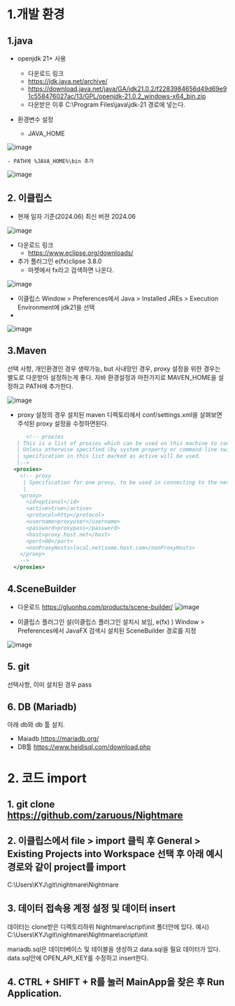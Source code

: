 # 1.개발 환경
## 1.java
  - openjdk 21+ 사용
    - 다운로드 링크
    -  https://jdk.java.net/archive/
    -  https://download.java.net/java/GA/jdk21.0.2/f2283984656d49d69e91c558476027ac/13/GPL/openjdk-21.0.2_windows-x64_bin.zip
    -  다운받은 이후  C:\Program Files\java\jdk-21 경로에 넣는다.
      
  - 환경변수 설정
    - JAVA_HOME
      
![image](https://github.com/zaruous/Nightmare/assets/115706921/d9a49c50-7fe1-4b1c-942f-a7a4ca7a1518)
     
    - PATH에 %JAVA_HOME%\bin 추가
      
![image](https://github.com/zaruous/Nightmare/assets/115706921/e34ee26c-99c6-473d-a787-60d28f3af1aa)
     
## 2. 이클립스 
  - 현재 일자 기준(2024.06) 최신 버젼 2024.06
    
![image](https://github.com/zaruous/Nightmare/assets/115706921/276ab058-87c5-41a6-a10b-3655c6d605d2)

  - 다운로드 링크
    - https://www.eclipse.org/downloads/
  - 추가 플러그인 e(fx)clipse 3.8.0
    - 마켓에서 fx라고 검색하면 나온다.
      
![image](https://github.com/zaruous/Nightmare/assets/115706921/f2d2fe1a-2b5b-4a41-9135-8cdc525571cc)

  - 이클립스 Window > Preferences에서 Java > Installed JREs > Execution Environment에 jdk21을 선택
  - 
![image](https://github.com/zaruous/Nightmare/assets/115706921/5ffa8351-88a0-40ed-88c8-09aa681a1013)

    
## 3.Maven
  선택 사항, 개인환경인 경우 생략가능, but 사내망인 경우, proxy 설정을 위한 경우는 별도로 다운받아 설정하는게 좋다.
  자바 환경설정과 마찬가지로 MAVEN_HOME을 설정하고 PATH에 추가한다.
  
![image](https://github.com/zaruous/Nightmare/assets/115706921/56ba7dd6-98b8-4599-8bce-d9b0430d872d)
  
  - proxy 설정의 경우 설치된 maven 디렉토리에서 conf/settings.xml을 살펴보면 주석된 proxy 설정을 수정하면된다.
```xml
      <!-- proxies
   | This is a list of proxies which can be used on this machine to connect to the network.
   | Unless otherwise specified (by system property or command-line switch), the first proxy
   | specification in this list marked as active will be used.
   |-->
  <proxies>
    <!-- proxy
     | Specification for one proxy, to be used in connecting to the network.
     |
    <proxy>
      <id>optional</id>
      <active>true</active>
      <protocol>http</protocol>
      <username>proxyuser</username>
      <password>proxypass</password>
      <host>proxy.host.net</host>
      <port>80</port>
      <nonProxyHosts>local.net|some.host.com</nonProxyHosts>
    </proxy>
    -->
  </proxies>
```


## 4.SceneBuilder
  - 다운로드
    https://gluonhq.com/products/scene-builder/
![image](https://github.com/zaruous/Nightmare/assets/115706921/33f41aaf-ca38-4cc1-8de5-d31b73b218c9)

  - 이클립스 플러그인 설(이클립스 플러그인 설치시 보임, e(fx) )
     Window > Preferences에서 JavaFX 검색시 설치된 SceneBuilder 경로를 지정
    
![image](https://github.com/zaruous/Nightmare/assets/115706921/b9bed7b8-67da-42f2-bbf7-c64d9b30a2f2)



    
## 5. git
  선택사항, 이미 설치된 경우 pass

## 6. DB (Mariadb)
  아래 db와 db 툴 설치.
  - Maiadb
    https://mariadb.org/
  - DB툴
    https://www.heidisql.com/download.php

# 2. 코드 import
 ## 1. git clone https://github.com/zaruous/Nightmare
 ## 2. 이클립스에서 file > import 클릭 후 General > Existing Projects into Workspace 선택 후  아래 예시 경로와 같이 project를 import
   C:\Users\KYJ\git\nightmare\Nightmare

 ## 3. 데이터 접속용 계정 설정 및 데이터 insert
   데이터는 clone받은 디렉토리하위 Nightmare\script\init 폴더안에 있다.
   예시) C:\Users\KYJ\git\nightmare\Nightmare\script\init

   mariadb.sql은 데이터베이스 및 테이블을 생성하고
   data.sql을 필요 데이터가 있다. data.sql안에 OPEN_API_KEY를 수정하고 insert한다.
   
 ## 4. CTRL + SHIFT + R를 눌러 MainApp을 찾은 후 Run Application.


 
 
  
  
